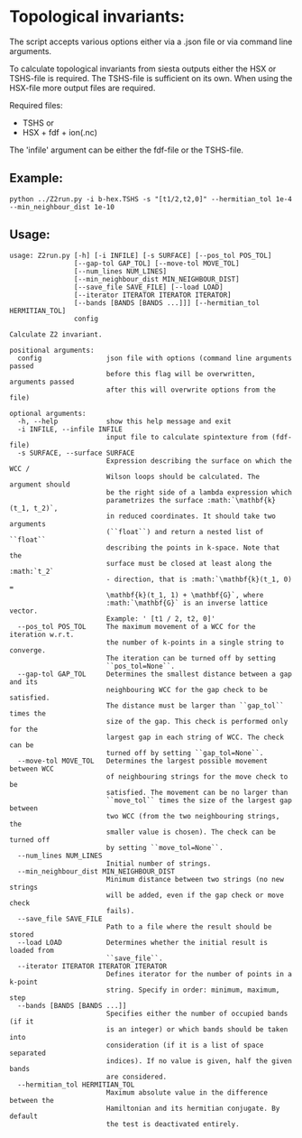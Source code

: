 # Topological invariants:
The script accepts various options either via a .json file or via command line
arguments.

To calculate topological invariants from siesta outputs either the HSX or
TSHS-file is required. The TSHS-file is sufficient on its own. When using the
HSX-file more output files are required.

Required files:
 - TSHS or
 - HSX + fdf + ion(.nc)

The 'infile' argument can be either the fdf-file or the TSHS-file.

## Example:
    python ../Z2run.py -i b-hex.TSHS -s "[t1/2,t2,0]" --hermitian_tol 1e-4 --min_neighbour_dist 1e-10

## Usage:
    usage: Z2run.py [-h] [-i INFILE] [-s SURFACE] [--pos_tol POS_TOL]
                    [--gap-tol GAP_TOL] [--move-tol MOVE_TOL]
                    [--num_lines NUM_LINES]
                    [--min_neighbour_dist MIN_NEIGHBOUR_DIST]
                    [--save_file SAVE_FILE] [--load LOAD]
                    [--iterator ITERATOR ITERATOR ITERATOR]
                    [--bands [BANDS [BANDS ...]]] [--hermitian_tol HERMITIAN_TOL]
                    config

    Calculate Z2 invariant.

    positional arguments:
      config                json file with options (command line arguments passed
                            before this flag will be overwritten, arguments passed
                            after this will overwrite options from the file)

    optional arguments:
      -h, --help            show this help message and exit
      -i INFILE, --infile INFILE
                            input file to calculate spintexture from (fdf-file)
      -s SURFACE, --surface SURFACE
                            Expression describing the surface on which the WCC /
                            Wilson loops should be calculated. The argument should
                            be the right side of a lambda expression which
                            parametrizes the surface :math:`\mathbf{k}(t_1, t_2)`,
                            in reduced coordinates. It should take two arguments
                            (``float``) and return a nested list of ``float``
                            describing the points in k-space. Note that the
                            surface must be closed at least along the :math:`t_2`
                            - direction, that is :math:`\mathbf{k}(t_1, 0) =
                            \mathbf{k}(t_1, 1) + \mathbf{G}`, where
                            :math:`\mathbf{G}` is an inverse lattice vector.
                            Example: ' [t1 / 2, t2, 0]'
      --pos_tol POS_TOL     The maximum movement of a WCC for the iteration w.r.t.
                            the number of k-points in a single string to converge.
                            The iteration can be turned off by setting
                            ``pos_tol=None``.
      --gap-tol GAP_TOL     Determines the smallest distance between a gap and its
                            neighbouring WCC for the gap check to be satisfied.
                            The distance must be larger than ``gap_tol`` times the
                            size of the gap. This check is performed only for the
                            largest gap in each string of WCC. The check can be
                            turned off by setting ``gap_tol=None``.
      --move-tol MOVE_TOL   Determines the largest possible movement between WCC
                            of neighbouring strings for the move check to be
                            satisfied. The movement can be no larger than
                            ``move_tol`` times the size of the largest gap between
                            two WCC (from the two neighbouring strings, the
                            smaller value is chosen). The check can be turned off
                            by setting ``move_tol=None``.
      --num_lines NUM_LINES
                            Initial number of strings.
      --min_neighbour_dist MIN_NEIGHBOUR_DIST
                            Minimum distance between two strings (no new strings
                            will be added, even if the gap check or move check
                            fails).
      --save_file SAVE_FILE
                            Path to a file where the result should be stored
      --load LOAD           Determines whether the initial result is loaded from
                            ``save_file``.
      --iterator ITERATOR ITERATOR ITERATOR
                            Defines iterator for the number of points in a k-point
                            string. Specify in order: minimum, maximum, step
      --bands [BANDS [BANDS ...]]
                            Specifies either the number of occupied bands (if it
                            is an integer) or which bands should be taken into
                            consideration (if it is a list of space separated
                            indices). If no value is given, half the given bands
                            are considered.
      --hermitian_tol HERMITIAN_TOL
                            Maximum absolute value in the difference between the
                            Hamiltonian and its hermitian conjugate. By default
                            the test is deactivated entirely.
